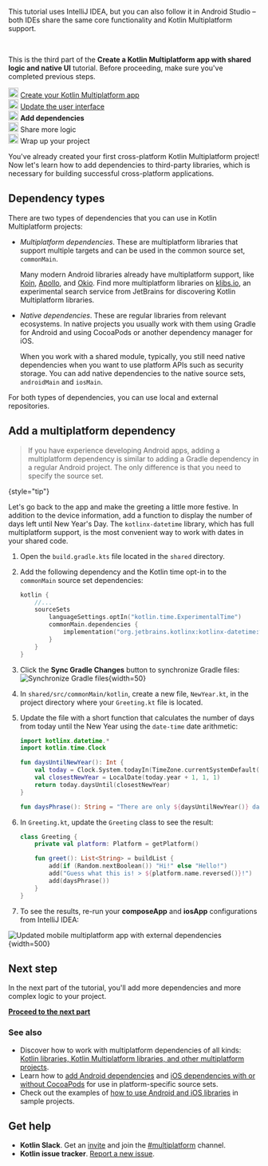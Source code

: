 [//]: # (title: Add dependencies to your project)

<secondary-label ref="IntelliJ IDEA"/>
<secondary-label ref="Android Studio"/>

<tldr>
    <p>This tutorial uses IntelliJ IDEA, but you can also follow it in Android Studio – both IDEs share the same core functionality and Kotlin Multiplatform support.</p>
    <br/>   
    <p>This is the third part of the <strong>Create a Kotlin Multiplatform app with shared logic and native UI</strong> tutorial. Before proceeding, make sure you've completed previous steps.</p>
    <p><img src="icon-1-done.svg" width="20" alt="First step"/> <a href="multiplatform-create-first-app.md">Create your Kotlin Multiplatform app</a><br/>
        <img src="icon-2-done.svg" width="20" alt="Second step"/> <a href="multiplatform-update-ui.md">Update the user interface</a><br/>
        <img src="icon-3.svg" width="20" alt="Third step"/> <strong>Add dependencies</strong><br/>
        <img src="icon-4-todo.svg" width="20" alt="Fourth step"/> Share more logic<br/>
        <img src="icon-5-todo.svg" width="20" alt="Fifth step"/> Wrap up your project<br/>
    </p>
</tldr>

You've already created your first cross-platform Kotlin Multiplatform project! Now let's learn how to add dependencies
to third-party libraries, which is necessary for building successful cross-platform applications.

## Dependency types

There are two types of dependencies that you can use in Kotlin Multiplatform projects:

* _Multiplatform dependencies_. These are multiplatform libraries that support multiple targets and can be used in the
  common source set, `commonMain`.

  Many modern Android libraries already have multiplatform support, like [Koin](https://insert-koin.io/),
  [Apollo](https://www.apollographql.com/), and [Okio](https://square.github.io/okio/). Find more multiplatform libraries on [klibs.io](https://klibs.io/),
  an experimental search service from JetBrains for discovering Kotlin Multiplatform libraries.

* _Native dependencies_. These are regular libraries from relevant ecosystems. In native projects you usually work with them
  using Gradle for Android and using CocoaPods or another dependency manager for iOS. 
  
  When you work with a shared module, typically, you still need native dependencies when you want to use platform APIs
  such as security storage. You can add native dependencies to the native source sets, `androidMain` and `iosMain`.

For both types of dependencies, you can use local and external repositories.

## Add a multiplatform dependency

> If you have experience developing Android apps, adding a multiplatform dependency is similar to adding a
> Gradle dependency in a regular Android project. The only difference is that you need to specify the source set.
>
{style="tip"}

Let's go back to the app and make the greeting a little more festive. In addition to the device information, add a
function to display the number of days left until New Year's Day. The `kotlinx-datetime` library, which has full
multiplatform support, is the most convenient way to work with dates in your shared code.

1. Open the `build.gradle.kts` file located in the `shared` directory.
2. Add the following dependency and the Kotlin time opt-in to the `commonMain` source set dependencies:

    ```kotlin
    kotlin {
        //... 
        sourceSets
            languageSettings.optIn("kotlin.time.ExperimentalTime")
            commonMain.dependencies {
                implementation("org.jetbrains.kotlinx:kotlinx-datetime:%dateTimeVersion%")
            } 
        }
    }
    ```

3. Click the **Sync Gradle Changes** button to synchronize Gradle files: ![Synchronize Gradle files](gradle-sync.png){width=50}
4. In `shared/src/commonMain/kotlin`, create a new file, `NewYear.kt`, in the project directory where your `Greeting.kt` file is located.
5. Update the file with a short function that calculates
   the number of days from today until the New Year using the `date-time` date arithmetic:
   
   ```kotlin
   import kotlinx.datetime.*
   import kotlin.time.Clock
   
   fun daysUntilNewYear(): Int {
       val today = Clock.System.todayIn(TimeZone.currentSystemDefault())
       val closestNewYear = LocalDate(today.year + 1, 1, 1)
       return today.daysUntil(closestNewYear)
   }
   
   fun daysPhrase(): String = "There are only ${daysUntilNewYear()} days left until New Year! 🎆"
   ```

6. In `Greeting.kt`, update the `Greeting` class to see the result:
    
    ```kotlin
    class Greeting {
        private val platform: Platform = getPlatform()
   
        fun greet(): List<String> = buildList {
            add(if (Random.nextBoolean()) "Hi!" else "Hello!")
            add("Guess what this is! > ${platform.name.reversed()}!")
            add(daysPhrase())
        }
    }
    ```

7. To see the results, re-run your **composeApp** and **iosApp** configurations from IntelliJ IDEA:

![Updated mobile multiplatform app with external dependencies](first-multiplatform-project-3.png){width=500}

<!-- sample needs to be updated

    > You can find this state of the project in our [GitHub repository](https://github.com/kotlin-hands-on/get-started-with-kmp/tree/main/step4).
    >
    {style="tip"}

-->

## Next step

In the next part of the tutorial, you'll add more dependencies and more complex logic to your project.

**[Proceed to the next part](multiplatform-upgrade-app.md)**

### See also

* Discover how to work with multiplatform dependencies of all
  kinds: [Kotlin libraries, Kotlin Multiplatform libraries, and other multiplatform projects](multiplatform-add-dependencies.md).
* Learn how to [add Android dependencies](multiplatform-android-dependencies.md)
  and [iOS dependencies with or without CocoaPods](multiplatform-ios-dependencies.md) for use in
  platform-specific source sets.
* Check out the examples of [how to use Android and iOS libraries](multiplatform-samples.md) in sample projects.

## Get help

* **Kotlin Slack**. Get an [invite](https://surveys.jetbrains.com/s3/kotlin-slack-sign-up) and join the [#multiplatform](https://kotlinlang.slack.com/archives/C3PQML5NU) channel.
* **Kotlin issue tracker**. [Report a new issue](https://youtrack.jetbrains.com/newIssue?project=KT).